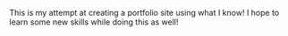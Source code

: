 This is my attempt at creating a portfolio site using what I know! I hope to learn some new skills while doing this as well!